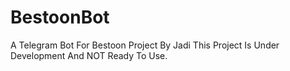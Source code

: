 # BestoonBot
A Telegram Bot For Bestoon Project By Jadi
This Project Is Under Development And NOT Ready To Use.

